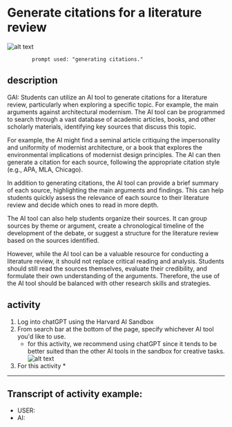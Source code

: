 # Generate citations for a literature review

![alt text](https://files.slack.com/files-pri/T0HTW3H0V-F060HNWQDKQ/oue.png?pub_secret=e26401e401)

            prompt used: "generating citations."
            
## description
GAI: Students can utilize an AI tool to generate citations for a literature review, particularly when exploring a specific topic. For example, the main arguments against architectural modernism. The AI tool can be programmed to search through a vast database of academic articles, books, and other scholarly materials, identifying key sources that discuss this topic.

For example, the AI might find a seminal article critiquing the impersonality and uniformity of modernist architecture, or a book that explores the environmental implications of modernist design principles. The AI can then generate a citation for each source, following the appropriate citation style (e.g., APA, MLA, Chicago).

In addition to generating citations, the AI tool can provide a brief summary of each source, highlighting the main arguments and findings. This can help students quickly assess the relevance of each source to their literature review and decide which ones to read in more depth.

The AI tool can also help students organize their sources. It can group sources by theme or argument, create a chronological timeline of the development of the debate, or suggest a structure for the literature review based on the sources identified.

However, while the AI tool can be a valuable resource for conducting a literature review, it should not replace critical reading and analysis. Students should still read the sources themselves, evaluate their credibility, and formulate their own understanding of the arguments. Therefore, the use of the AI tool should be balanced with other research skills and strategies.


## activity
1. Log into chatGPT using the Harvard AI Sandbox
2. From search bar at the bottom of the page, specify whichever AI tool you'd like to use.
    * for this activity, we recommend using chatGPT since it tends to be better suited than the other AI tools in the sandbox for creative tasks.
![alt text](https://files.slack.com/files-pri/T0HTW3H0V-F0612HG51ND/video_to_gif__6_..gif?pub_secret=4e1c91c9ce)
3. For this activity
    * 

---

## Transcript of activity example:

* USER:
* AI: 